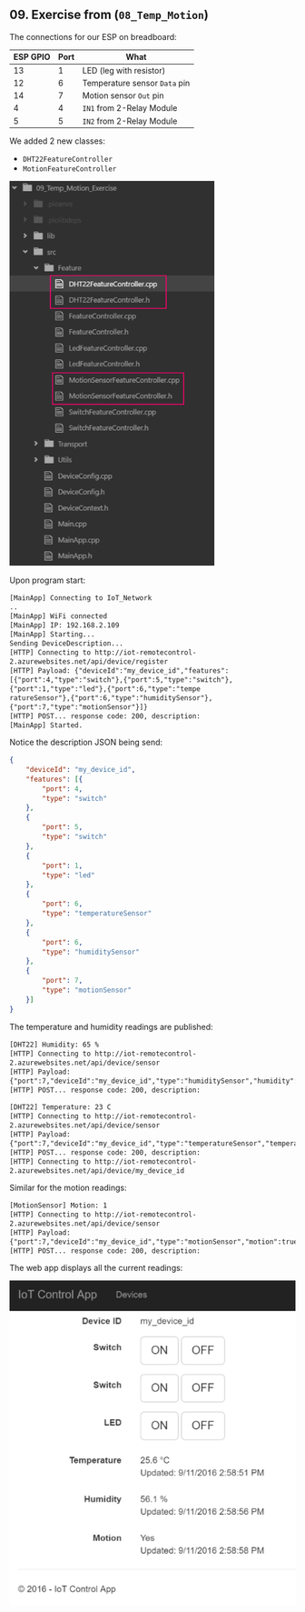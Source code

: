 ## 09. Exercise from (`08_Temp_Motion`)

The connections for our ESP on breadboard:

ESP GPIO | Port | What
---|---|---------------
13 | 1 | LED (leg with resistor)
12 | 6 | Temperature sensor `Data` pin
14 | 7 | Motion sensor `Out` pin
 4 | 4 | `IN1` from 2-Relay Module
 5 | 5 | `IN2` from 2-Relay Module

We added 2 new classes:
* `DHT22FeatureController`
* `MotionFeatureController`

![](assets/09_new_classes.png)

Upon program start:

```
[MainApp] Connecting to IoT_Network
..
[MainApp] WiFi connected
[MainApp] IP: 192.168.2.109
[MainApp] Starting...
Sending DeviceDescription...
[HTTP] Connecting to http://iot-remotecontrol-2.azurewebsites.net/api/device/register
[HTTP] Payload: {"deviceId":"my_device_id","features":[{"port":4,"type":"switch"},{"port":5,"type":"switch"},{"port":1,"type":"led"},{"port":6,"type":"tempe
ratureSensor"},{"port":6,"type":"humiditySensor"},{"port":7,"type":"motionSensor"}]}
[HTTP] POST... response code: 200, description:
[MainApp] Started.
```

Notice the description JSON being send:

```json
{
	"deviceId": "my_device_id",
	"features": [{
		"port": 4,
		"type": "switch"
	},
	{
		"port": 5,
		"type": "switch"
	},
	{
		"port": 1,
		"type": "led"
	},
	{
		"port": 6,
		"type": "temperatureSensor"
	},
	{
		"port": 6,
		"type": "humiditySensor"
	},
	{
		"port": 7,
		"type": "motionSensor"
	}]
}
```

The temperature and humidity readings are published:

```
[DHT22] Humidity: 65 %
[HTTP] Connecting to http://iot-remotecontrol-2.azurewebsites.net/api/device/sensor
[HTTP] Payload: {"port":7,"deviceId":"my_device_id","type":"humiditySensor","humidity":65.30}
[HTTP] POST... response code: 200, description:
```

```
[DHT22] Temperature: 23 C
[HTTP] Connecting to http://iot-remotecontrol-2.azurewebsites.net/api/device/sensor
[HTTP] Payload: {"port":7,"deviceId":"my_device_id","type":"temperatureSensor","temperature":23.80}
[HTTP] POST... response code: 200, description:
[HTTP] Connecting to http://iot-remotecontrol-2.azurewebsites.net/api/device/my_device_id
```

Similar for the motion readings:

```
[MotionSensor] Motion: 1
[HTTP] Connecting to http://iot-remotecontrol-2.azurewebsites.net/api/device/sensor
[HTTP] Payload: {"port":7,"deviceId":"my_device_id","type":"motionSensor","motion":true}
[HTTP] POST... response code: 200, description:
```

The web app displays all the current readings:

![](assets/09_app.png)
